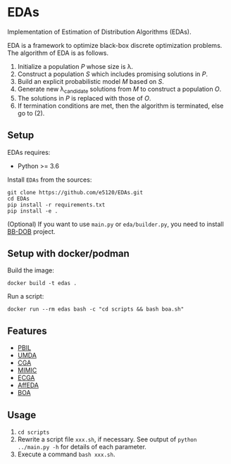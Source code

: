 # EDAs
Implementation of Estimation of Distribution Algorithms (EDAs).

EDA is a framework to optimize black-box discrete optimization problems.  
The algorithm of EDA is as follows.
1. Initialize a population *P* whose size is &lambda;.
2. Construct a population *S* which includes promising solutions in *P*.
3. Build an explicit probabilistic model *M* based on *S*.
4. Generate new &lambda;<sub>candidate</sub> solutions from *M* to construct a population *O*.
5. The solutions in *P* is replaced with those of *O*.
6. If termination conditions are met, then the algorithm is terminated, else go to (2).

## Setup
EDAs requires:
- Python >= 3.6

Install `EDAs` from the sources:
```
git clone https://github.com/e5120/EDAs.git
cd EDAs
pip install -r requirements.txt
pip install -e .
```

(Optional) If you want to use `main.py` or `eda/builder.py`, you need to install [BB-DOB](https://github.com/e5120/BB-DOB) project.

## Setup with docker/podman

Build the image:

```console
docker build -t edas .
```

Run a script:
```
docker run --rm edas bash -c "cd scripts && bash boa.sh"
```


## Features
- [PBIL](https://apps.dtic.mil/docs/citations/ADA282654)
- [UMDA](http://www.muehlenbein.org/estbin96.pdf)
- [CGA](https://ieeexplore.ieee.org/document/797971)
- [MIMIC](https://papers.nips.cc/paper/1328-mimic-finding-optima-by-estimating-probability-densities.pdf)
- [ECGA](https://www.researchgate.net/publication/2460502_Linkage_Learning_via_Probabilistic_Modeling_in_the_ECGA)
- [AffEDA](https://ieeexplore.ieee.org/document/6793952)
- [BOA](https://dl.acm.org/doi/pdf/10.5555/2933923.2933973)

## Usage
1. `cd scripts`
2. Rewrite a script file `xxx.sh`, if necessary. See output of `python ../main.py -h` for details of each parameter.
3. Execute a command `bash xxx.sh`.
